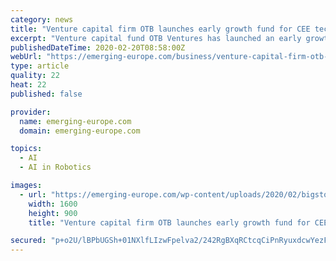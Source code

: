 ```yaml
---
category: news
title: "Venture capital firm OTB launches early growth fund for CEE tech start-ups"
excerpt: "Venture capital fund OTB Ventures has launched an early growth technology fund worth 100 million US dollars with the intention of investing in early stage, post-product, start-ups in the CEE region, spanning cyber security, big data and AI, fintech, IoT and robotics, as well as cloud and SaaS industry verticals. The new vehicle, backed by the ..."
publishedDateTime: 2020-02-20T08:58:00Z
webUrl: "https://emerging-europe.com/business/venture-capital-firm-otb-launches-early-growth-fund-for-cee-tech-start-ups/"
type: article
quality: 22
heat: 22
published: false

provider:
  name: emerging-europe.com
  domain: emerging-europe.com

topics:
  - AI
  - AI in Robotics

images:
  - url: "https://emerging-europe.com/wp-content/uploads/2020/02/bigstock-science-technology-technology-340435108.jpg"
    width: 1600
    height: 900
    title: "Venture capital firm OTB launches early growth fund for CEE tech start-ups"

secured: "p+o2U/lBPbUGSh+01NXlfLIzwFpelva2/242RgBXqRCtcqCiPnRyuxdcwYezF72ShpvAZFuJ+v9qLXac/kBoQuzhUmlxIIaqdepOZg4DyxOYxBWP579DnJWMRvyfuR3zJlZy9/TV2PVWxWcBznIi45htLIhHpv1lRk9HZGU68gM9dGrJZxl/AxQNN/b4fD8XqL6bcDs7n4sV2sb0y1N1n59J0LtwZ7OXizTdudeNg5amkLnWFhpFXI0E6p9FsStJFk21Bmad3fEe1JTSFHwtdjR/gyty4DYdQ+Yf/gCM/eOrWbovkBPbrpx0qkTf08o2GKxq7W6m7M5BLO/X7DfxRfsYrfc7tXdR16YuHTcGdrqHhORjaj4P8zlI83XnNj980ChriLJVpuWAMvp/+OS0qt3LavfnS0w0BDw2MIrWhps8cnKOuX2lgpnnpIzMmwfu27gNmTDDDAx6C6ceGCMFRv1nPqBuJmKwo/FZKVt0QU0=;pezK2qPDbTtsT9Z51+GeBA=="
---
```


